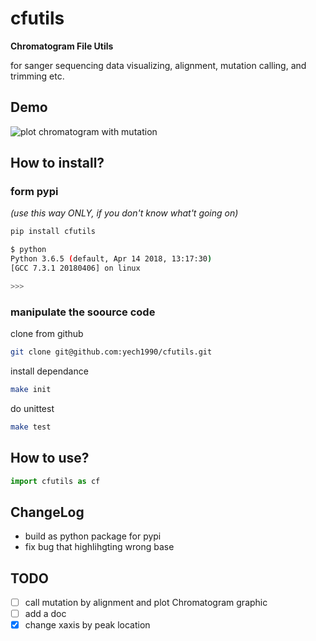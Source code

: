 # cfutils

**Chromatogram File Utils**

for sanger sequencing data visualizing, alignment, mutation calling, and trimming etc.

## Demo

![plot chromatogram with mutation](https://raw.githubusercontent.com/yech1990/cfutils/master/data/plot.png)

## How to install?

### form pypi

*(use this way ONLY, if you don't know what't going on)*

```bash
pip install cfutils
```

```bash
$ python
Python 3.6.5 (default, Apr 14 2018, 13:17:30)
[GCC 7.3.1 20180406] on linux

>>>

```

### manipulate the soource code

clone from github

```bash
git clone git@github.com:yech1990/cfutils.git 
```

install dependance

```bash
make init
```

do unittest

```bash
make test
```

## How to use?
 
```python
import cfutils as cf

```

## ChangeLog

- build as python package for pypi
- fix bug that highlihgting wrong base

## TODO

- [ ] call mutation by alignment and plot Chromatogram graphic
- [ ] add a doc
- [x] change xaxis by peak location
